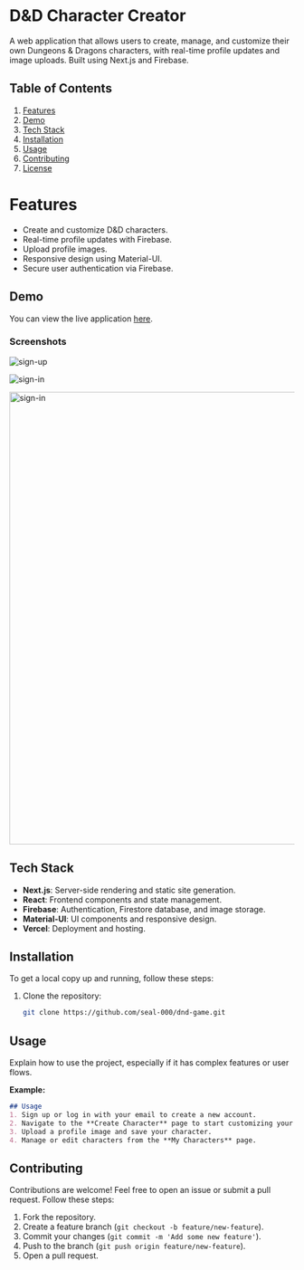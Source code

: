 # D&D Character Creator

A web application that allows users to create, manage, and customize their own Dungeons & Dragons characters, with real-time profile updates and image uploads. Built using Next.js and Firebase.

## Table of Contents
1. [Features](#features)
2. [Demo](#demo)
3. [Tech Stack](#tech-stack)
4. [Installation](#installation)
5. [Usage](#usage)
6. [Contributing](#contributing)
7. [License](#license)

# Features
- Create and customize D&D characters.
- Real-time profile updates with Firebase.
- Upload profile images.
- Responsive design using Material-UI.
- Secure user authentication via Firebase.

## Demo
You can view the live application [here](https://dnd-game-blush.vercel.app/sign-up).

### Screenshots

![sign-up](https://github.com/user-attachments/assets/2925eccd-c0b6-49ba-88e6-3aaa027cd228)

![sign-in](https://github.com/user-attachments/assets/ac22fd44-28c0-4f22-b3ff-ab53ec3431d7)

<img src="https://github.com/user-attachments/assets/5bde89b2-e94f-4b1e-adfa-c4229175a4a2" alt="sign-in" width="800"/>



## Tech Stack
- **Next.js**: Server-side rendering and static site generation.
- **React**: Frontend components and state management.
- **Firebase**: Authentication, Firestore database, and image storage.
- **Material-UI**: UI components and responsive design.
- **Vercel**: Deployment and hosting.

## Installation
To get a local copy up and running, follow these steps:

1. Clone the repository:
   ```bash
   git clone https://github.com/seal-000/dnd-game.git 


## **Usage**
Explain how to use the project, especially if it has complex features or user flows.

**Example:**
```markdown
## Usage
1. Sign up or log in with your email to create a new account.
2. Navigate to the **Create Character** page to start customizing your character.
3. Upload a profile image and save your character.
4. Manage or edit characters from the **My Characters** page.

```


## Contributing
Contributions are welcome! Feel free to open an issue or submit a pull request. Follow these steps:

1. Fork the repository.
2. Create a feature branch (`git checkout -b feature/new-feature`).
3. Commit your changes (`git commit -m 'Add some new feature'`).
4. Push to the branch (`git push origin feature/new-feature`).
5. Open a pull request.





